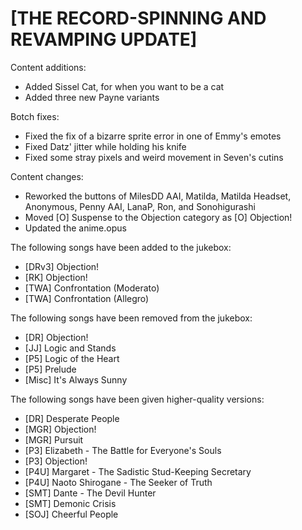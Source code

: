 # [THE RECORD-SPINNING AND REVAMPING UPDATE]

Content additions:
   * Added Sissel Cat, for when you want to be a cat
   * Added three new Payne variants

Botch fixes:
   * Fixed the fix of a bizarre sprite error in one of Emmy's emotes
   * Fixed Datz' jitter while holding his knife
   * Fixed some stray pixels and weird movement in Seven's cutins

Content changes:
   * Reworked the buttons of MilesDD AAI, Matilda, Matilda Headset, Anonymous, Penny AAI, LanaP, Ron, and Sonohigurashi
   * Moved [O] Suspense to the Objection category as [O] Objection!
   * Updated the anime.opus

The following songs have been added to the jukebox:
   * [DRv3] Objection!
   * [RK] Objection!
   * [TWA] Confrontation (Moderato)
   * [TWA] Confrontation (Allegro)

The following songs have been removed from the jukebox:
   * [DR] Objection!
   * [JJ] Logic and Stands
   * [P5] Logic of the Heart
   * [P5] Prelude
   * [Misc] It's Always Sunny

The following songs have been given higher-quality versions:
   * [DR] Desperate People
   * [MGR] Objection!
   * [MGR] Pursuit
   * [P3] Elizabeth - The Battle for Everyone's Souls
   * [P3] Objection!
   * [P4U] Margaret - The Sadistic Stud-Keeping Secretary
   * [P4U] Naoto Shirogane - The Seeker of Truth
   * [SMT] Dante - The Devil Hunter
   * [SMT] Demonic Crisis
   * [SOJ] Cheerful People